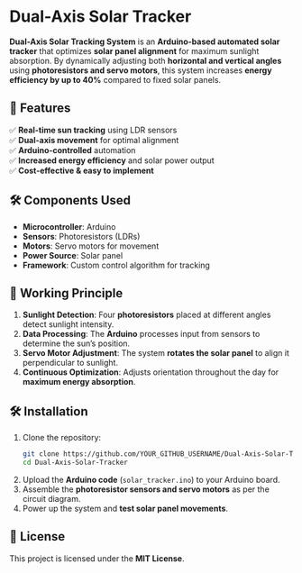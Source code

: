 # Dual-Axis Solar Tracker  

**Dual-Axis Solar Tracking System** is an **Arduino-based automated solar tracker** that optimizes **solar panel alignment** for maximum sunlight absorption. By dynamically adjusting both **horizontal and vertical angles** using **photoresistors and servo motors**, this system increases **energy efficiency by up to 40%** compared to fixed solar panels.  

## 🚀 Features  
✅ **Real-time sun tracking** using LDR sensors  
✅ **Dual-axis movement** for optimal alignment  
✅ **Arduino-controlled** automation  
✅ **Increased energy efficiency** and solar power output  
✅ **Cost-effective & easy to implement**  

## 🛠 Components Used  
- **Microcontroller**: Arduino  
- **Sensors**: Photoresistors (LDRs)  
- **Motors**: Servo motors for movement  
- **Power Source**: Solar panel  
- **Framework**: Custom control algorithm for tracking  

## 📌 Working Principle  
1. **Sunlight Detection**: Four **photoresistors** placed at different angles detect sunlight intensity.  
2. **Data Processing**: The **Arduino** processes input from sensors to determine the sun’s position.  
3. **Servo Motor Adjustment**: The system **rotates the solar panel** to align it perpendicular to sunlight.  
4. **Continuous Optimization**: Adjusts orientation throughout the day for **maximum energy absorption**.  

## 🛠 Installation  
1. Clone the repository:  
   ```bash
   git clone https://github.com/YOUR_GITHUB_USERNAME/Dual-Axis-Solar-Tracker.git
   cd Dual-Axis-Solar-Tracker
   ```  
2. Upload the **Arduino code** (`solar_tracker.ino`) to your Arduino board.  
3. Assemble the **photoresistor sensors and servo motors** as per the circuit diagram.  
4. Power up the system and **test solar panel movements**.  

## 📝 License  
This project is licensed under the **MIT License**.  

